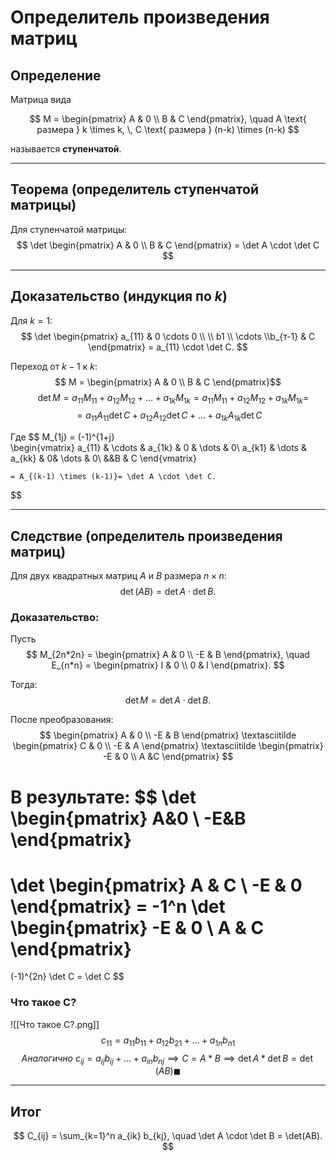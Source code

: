   # Определитель произведения матриц

## Определение
Матрица вида 

$$
M = 
\begin{pmatrix}
A & 0 \\
B & C
\end{pmatrix}, \quad 
A \text{ размера } k \times k, \, 
C \text{ размера } (n-k) \times (n-k)
$$

называется **ступенчатой**.

---

## Теорема (определитель ступенчатой матрицы)

Для ступенчатой матрицы:
$$
\det 
\begin{pmatrix}
A & 0 \\
B & C
\end{pmatrix} 
= \det A \cdot \det C
$$

---

## Доказательство (индукция по $k$)
Для $k = 1$:
$$
\det 
\begin{pmatrix}
a_{11} & 0 \cdots 0 \\
\\
b1
\\
\cdots
\\b_{т-1} & C
\end{pmatrix} 
= a_{11} \cdot \det C.
$$

Переход от $k-1$ к $k$:
$$
M = 
\begin{pmatrix}
A & 0 \\
B & C
\end{pmatrix}$$
$$
\quad
\det M = a_{11} M_{11} + a_{12} M_{12} + \dots + a_{1k} M_{1k} = a_{11}M_{11}+ a_{12}M_{12}+a_{1k}M_{1k} = $$$$ 
= a_{11}A_{11}\det C +a_{12}A_{12}\det C+\dots+a_{1k}A_{1k}\det C
$$

Где
$$
M_{1j} = (-1)^{1+j}  
\begin{vmatrix}
a_{11} & \cdots & a_{1k} & 0 & \dots & 0\\
a_{k1} & \dots & a_{kk} & 0& \dots & 0\\
  &&B & C
\end{vmatrix}


	= A_{(k-1) \times (k-1)}= \det A \cdot \det C.
$$

---

## Следствие (определитель произведения матриц)

Для двух квадратных матриц $A$ и $B$ размера $n \times n$:
$$
\det(AB) = \det A \cdot \det B.
$$

### Доказательство:
Пусть 
$$
M_{2n*2n} = 
\begin{pmatrix}
A & 0 \\
-E & B
\end{pmatrix}, \quad
E_{n*n} = 
\begin{pmatrix}
I & 0 \\
0 & I
\end{pmatrix}.
$$

Тогда:
$$
\det M = \det A \cdot \det B.
$$

После преобразования:
$$ 
\begin{pmatrix}
A & 0 \\
-E & B
\end{pmatrix}
\textasciitilde
\begin{pmatrix}
C & 0 \\
-E & A
\end{pmatrix}
\textasciitilde
\begin{pmatrix}
-E & 0 \\
A &C
\end{pmatrix}
$$

В результате:
$$
\det \begin{pmatrix}
A&0 \\
-E&B
\end{pmatrix}
=
\det \begin{pmatrix}
A & C \\
-E & 0
\end{pmatrix}
= -1^n
\det \begin{pmatrix}
-E & 0 \\
A & C
\end{pmatrix}
=
(-1)^{2n} \det C = \det C
$$

### Что такое С?
![[Что такое C?.png]]
$$
c_{11} = a_{11}b_{11}+a_{12}b_{21} + \dots + a_{1n}b_{n1} 
$$
$$
Аналогично ~ с_{ij} = a_{ij}b_{ij}+ \dots + a_{in}b_{nj} \implies C = A*B \implies \det A*\det B=\det(AB) \blacksquare
$$

---

## Итог
$$
C_{ij} = \sum_{k=1}^n a_{ik} b_{kj}, \quad
\det A \cdot \det B = \det(AB).
$$
